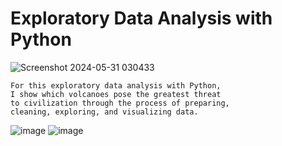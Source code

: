 # Exploratory Data Analysis with Python
![Screenshot 2024-05-31 030433](https://github.com/Matteo2979/Volcano-Analysis/assets/105907530/fdc20c08-0933-4201-a59c-cef694db7a5a)

    For this exploratory data analysis with Python, 
    I show which volcanoes pose the greatest threat
    to civilization through the process of preparing,
    cleaning, exploring, and visualizing data. 

![image](https://github.com/Matteo2979/Volcano-Analysis/assets/105907530/05adabe1-dc79-4dd9-8e0d-d6e859384d67)
![image](https://github.com/Matteo2979/Volcano-Analysis/assets/105907530/f7ba62e1-677a-4010-9c26-672ec7dc9626)
